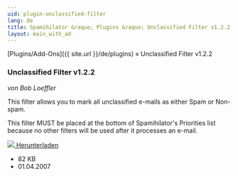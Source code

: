 ```yaml
---
uid: plugin-unclassified-filter
lang: de
title: Spamihilator &raquo; Plugins &raquo; Unclassified Filter v1.2.2
layout: main_with_ad
---
```


[Plugins/Add-Ons]({{ site.url }}/de/plugins) &laquo; Unclassified Filter v1.2.2

### Unclassified Filter v1.2.2

_von Bob Loeffler_

This filter allows you to mark all unclassified e-mails as either Spam or Non-spam.

This filter MUST be placed at the bottom of Spamihilator's Priorities list because no other filters will be used after it processes an e-mail.

<div class="downloadsection">
<a href="http://www.peaktopeak.com/spamihilator/unclassifiedfilter_1_2_2.exe" class="radius button left" id="download-button"><img src="{{site.url}}/images/download-arrow.png"> Herunterladen</a>
<ul id="download-notes">
<li>82 KB</li>
<li>01.04.2007</li>
</ul>
</div>

